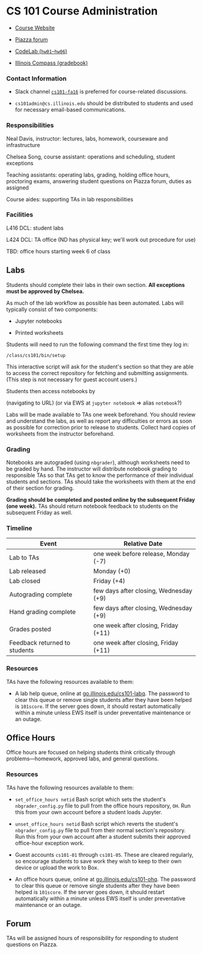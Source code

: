 #   CS 101 Course Administration

-   [Course Website](go.illinois.edu/cs101)

-   [Piazza forum](https://piazza.com/class/ipzxix9y8ou155)

-   [CodeLab (`hw01`–`hw06`)](http://www.turingscraft.com/go.html)

-   [Illinois Compass (gradebook)](https://compass2g.illinois.edu/)


### Contact Information

-   Slack channel [`cs101-fa16`](https://cs101-fa16.slack.com) is preferred for course-related discussions.

-   `cs101admin@cs.illinois.edu` should be distributed to students and used for necessary email-based communications.


### Responsibilities

Neal Davis, instructor:  lectures, labs, homework, courseware and infrastructure

Chelsea Song, course assistant:  operations and scheduling, student exceptions

Teaching assistants:  operating labs, grading, holding office hours, proctoring exams, answering student questions on Piazza forum, duties as assigned

Course aides:  supporting TAs in lab responsibilities


### Facilities

L416 DCL:  student labs

L424 DCL:  TA office (ND has physical key; we'll work out procedure for use)

TBD:  office hours starting week 6 of class


##  Labs

Students should complete their labs in their own section.  **All exceptions must be approved by Chelsea.**

As much of the lab workflow as possible has been automated.  Labs will typically consist of two components:

-   Jupyter notebooks

-   Printed worksheets

Students will need to run the following command the first time they log in:
    
    /class/cs101/bin/setup

This interactive script will ask for the student's section so that they are able to access the correct repository for fetching and submitting assignments.  (This step is not necessary for guest account users.)

Students then access notebooks by

(navigating to URL)
(or via EWS at `jupyter notebook` => alias `notebook`?)

Labs will be made available to TAs one week beforehand.  You should review and understand the labs, as well as report any difficulties or errors as soon as possible for correction prior to release to students.  Collect hard copies of worksheets from the instructor beforehand.

### Grading

Notebooks are autograded (using `nbgrader`), although worksheets need to be graded by hand.  The instructor will distribute notebook grading to responsible TAs so that TAs get to know the performance of their individual students and sections.  TAs should take the worksheets with them at the end of their section for grading.

**Grading should be completed and posted online by the subsequent Friday (one week).**  TAs should return notebook feedback to students on the subsequent Friday as well.

### Timeline

| Event | Relative Date |
| ----- | ------------- |
| Lab to TAs | one week before release, Monday (-7) |
| Lab released | Monday (+0) |
| Lab closed | Friday (+4) |
| Autograding complete | few days after closing, Wednesday (+9) |
| Hand grading complete | few days after closing, Wednesday (+9) |
| Grades posted | one week after closing, Friday (+11) |
| Feedback returned to students | one week after closing, Friday (+11) |

### Resources

TAs have the following resources available to them:

-   A lab help queue, online at [go.illinois.edu/cs101-labq](go.illinois.edu/cs101-labq).  The password to clear this queue or remove single students after they have been helped is `101score`.  If the server goes down, it should restart automatically within a minute unless EWS itself is under preventative maintenance or an outage.


##  Office Hours

Office hours are focused on helping students think critically through problems—homework, approved labs, and general questions.

### Resources

TAs have the following resources available to them:

-   `set_office_hours netid`  Bash script which sets the student's `nbgrader_config.py` file to pull from the office hours repository, `OH`.  Run this from your own account before a student loads Jupyter.

-   `unset_office_hours netid`  Bash script which reverts the student's `nbgrader_config.py` file to pull from their normal section's repository.  Run this from your own account after a student submits their approved office-hour exception work.

-   Guest accounts `cs101-01` through `cs101-05`.  These are cleared regularly, so encourage students to save work they wish to keep to their own device or upload the work to Box.

-   An office hours queue, online at [go.illinois.edu/cs101-ohq](go.illinois.edu/cs101-ohq).  The password to clear this queue or remove single students after they have been helped is `101score`.  If the server goes down, it should restart automatically within a minute unless EWS itself is under preventative maintenance or an outage.

##  Forum

TAs will be assigned hours of responsibility for responding to student questions on Piazza.

